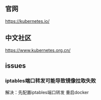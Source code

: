 
## 官网
https://kubernetes.io/  

## 中文社区
https://www.kubernetes.org.cn/



## issues

### iptables端口转发可能导致镜像拉取失败

解决：先配置iptables端口转发
      重启docker

